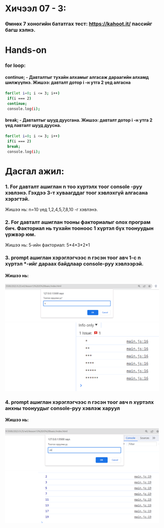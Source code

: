 # Хичээл 07 - 3:

### Өмнөх 7 хоногийн бататгах тест: https://kahoot.it/ пассийг багш хэлнэ.

# Hands-on

### for loop:

#### continue; - Давталтыг тухайн алхамыг алгасаж дараагийн алхамд шилжүүлнэ. Жишээ: давталт дотор i -н утга 2 үед алгасна
```sh
for(let i=0; i <= 3; i++)
 if(i === 2)
 continue;
 console.log(i);
```

#### break; - Давталтыг шууд дуусгана. Жишээ: давталт дотор i -н утга 2 үед лавталт шууд дуусна.
```sh 
for(let i=0; i <= 3; i++)
 if(i === 2)
 break;
 console.log(i);
```
 

# Дасгал ажил:

### 1. For давталт ашиглан n тоо хүртэлх тоог console -руу хэвлэнэ. Гэхдээ 3-т хуваагддаг тоог хэвлэхгүй алгасана хэрэгтэй.

Жишээ нь: n=10 үед 
1,2,4,5,7,8,10 -г хэвлэнэ.

### 2. For давталт ашиглан тооны факториалыг олох програм бич.  Факториал нь тухайн тооноос 1 хүртэл бүх тоонуудын үржвэр юм.
Жишээ нь: 5-ийн факториал: 5\*4\*3\*2\*1 
### 3. prompt ашиглан хэрэглэгчээс n гэсэн тоог авч 1-с n хүртэл \*-ийг дараах байдлаар console-руу хэвлээрэй.

#### Жишээ нь:

![Alt text](image-4.png)
![Alt text](image-7.png)

### 4. prompt ашиглан хэрэглэгчээс n гэсэн тоог авч n хүртэлх анхны тоонуудыг console-руу хэвлэж харуул

#### Жишээ нь:

![Alt text](image-9.png)
![Alt text](image-10.png) 

